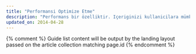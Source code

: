 ```yaml
---
title: "Performansi Optimize Etme"
description: "Performans bir özelliktir. Içeriginizi kullanicilara mümkün oldugunca hizli bir sekilde saglayin. Uygulamaniza girdiklerinde, sayfa etkilesimini ve olusturmayi mümkün oldugunca akici yapin."
updated_on: 2014-04-28
---
```


{% comment %}
Guide list content will be output by the landing layout passed on the article collection matching page.id
{% endcomment %}


